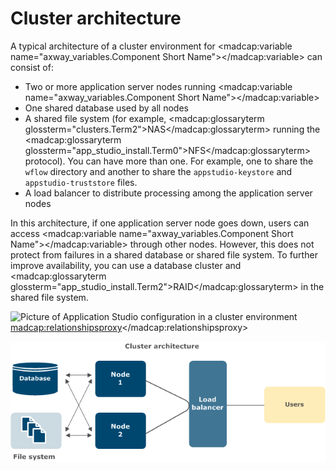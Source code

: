 # Cluster architecture

A typical architecture of a cluster environment for <madcap:variable name="axway_variables.Component Short Name"></madcap:variable> can consist of:

*   Two or more application server nodes running <madcap:variable name="axway_variables.Component Short Name"></madcap:variable>
*   One shared database used by all nodes
*   A shared file system (for example, <madcap:glossaryterm glossterm="clusters.Term2">NAS</madcap:glossaryterm> running the <madcap:glossaryterm glossterm="app_studio_install.Term0">NFS</madcap:glossaryterm> protocol). You can have more than one. For example, one to share the `wflow` directory and another to share the `appstudio-keystore` and `appstudio-truststore` files.
*   A load balancer to distribute processing among the application server nodes

In this architecture, if one application server node goes down, users can access <madcap:variable name="axway_variables.Component Short Name"></madcap:variable> through other nodes. However, this does not protect from failures in a shared database or shared file system. To further improve availability, you can use a database cluster and <madcap:glossaryterm glossterm="app_studio_install.Term2">RAID</madcap:glossaryterm> in the shared file system.

![Picture of Application Studio configuration in a cluster environment](../Resources/Images/clustering/cluster_architecture.png)
<madcap:relationshipsproxy></madcap:relationshipsproxy>

![cluster_architecture](../images/cluster_architecture.png)